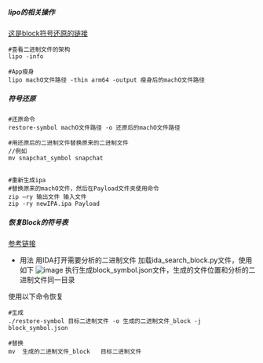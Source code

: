 
##### lipo的相关操作


[这是block符号还原的链接](https://www.jianshu.com/p/c0a60b025e25)
```
#查看二进制文件的架构
lipo -info

#App瘦身
lipo machO文件路径 -thin arm64 -output 瘦身后的machO文件路径

```
##### 符号还原


```
#还原命令
restore-symbol machO文件路径 -o 还原后的machO文件路径

#用还原后的二进制文件替换原来的二进制文件
//例如
mv snapchat_symbol snapchat


#重新生成ipa
#替换原来的machO文件，然后在Payload文件夹使用命令
zip –ry 输出文件 输入文件
zip -ry newIPA.ipa Payload

```


##### 恢复Block的符号表
[参考链接](https://github.com/tobefuturer/restore-symbol)

- 用法
用IDA打开需要分析的二进制文件
加载ida_search_block.py文件，使用如下
![image](https://upload-images.jianshu.io/upload_images/6918700-9f56f9822b862f25.png)
执行生成block_symbol.json文件，生成的文件位置和分析的二进制文件同一目录

使用以下命令恢复

```
#生成
./restore-symbol 目标二进制文件 -o 生成的二进制文件_block -j block_symbol.json

#替换
mv  生成的二进制文件_block   目标二进制文件

```
